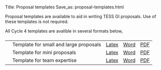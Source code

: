 Title: Proposal templates
Save_as: proposal-templates.html

Proposal templates are available to aid in writing TESS GI proposals. Use of these templates is not required. 

All Cycle 4 templates are avalible in several formats below,

###
<table class="table table-striped table-hover" style="max-width:55em;">

<tr>
    <td>
    <td>Template for small and large proposals</td>
    <td><a href="docs/proposal-templates/tessgi_smalllarge_template_cycle4.tex" download>Latex</a></td>
    <td><a href="docs/proposal-templates/tessgi_smalllarge_template_cycle4.docx" download>Word</a></td>
    <td><a href="docs/proposal-templates/tessgi_smalllarge_template_cycle4.pdf" download>PDF</a></td>
    </tr>

<tr>
    <td>
    <td>Template for mini proposals</td>
    <td><a href="docs/proposal-templates/tessgi_mini_template_cycle4.tex" download>Latex</a></td>
    <td><a href="docs/proposal-templates/tessgi_mini_template_cycle4.docx" download>Word</a></td>
    <td><a href="docs/proposal-templates/tessgi_mini_template_cycle4.pdf" download>PDF</a></td>
    </tr>

<tr>
    <td>
    <td>Template for team expertise</td>
    <td><a href="docs/proposal-templates/tessgi_teamexpertise_template_cycle4.tex" download>Latex</a></td>
    <td><a href="docs/proposal-templates/tessgi_teamexpertise_template_cycle4.docx" download>Word</a></td>
    <td><a href="docs/proposal-templates/tessgi_teamexpertise_template_cycle4.pdf" download>PDF</a></td>
    </tr>

</table>

